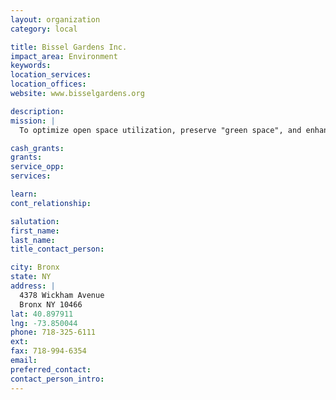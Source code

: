 ```yaml
---
layout: organization
category: local

title: Bissel Gardens Inc.
impact_area: Environment
keywords: 
location_services: 
location_offices: 
website: www.bisselgardens.org

description: 
mission: |
  To optimize open space utilization, preserve "green space", and enhance our community's well being and betterment.

cash_grants: 
grants: 
service_opp: 
services: 

learn: 
cont_relationship: 

salutation: 
first_name: 
last_name: 
title_contact_person: 

city: Bronx
state: NY
address: |
  4378 Wickham Avenue    
  Bronx NY 10466
lat: 40.897911
lng: -73.850044
phone: 718-325-6111
ext: 
fax: 718-994-6354
email: 
preferred_contact: 
contact_person_intro: 
---
```

